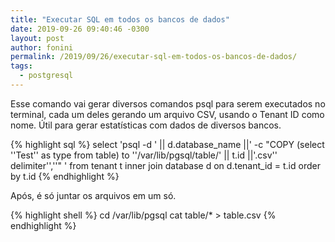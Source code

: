```yaml
---
title: "Executar SQL em todos os bancos de dados"
date: 2019-09-26 09:40:46 -0300
layout: post
author: fonini
permalink: /2019/09/26/executar-sql-em-todos-os-bancos-de-dados/
tags: 
  - postgresql
---
```


Esse comando vai gerar diversos comandos psql para serem executados no terminal, cada um deles gerando um arquivo CSV, usando o Tenant ID como nome.
Útil para gerar estatísticas com dados de diversos bancos.

{% highlight sql %}
select  'psql -d ' || d.database_name ||' -c "COPY (select ''Test'' as type from table) to ''/var/lib/pgsql/table/' || t.id ||'.csv'' delimiter'',''" '
from tenant t
inner join database d on d.tenant_id = t.id
order by t.id
{% endhighlight %}

Após, é só juntar os arquivos em um só.

{% highlight shell %}
cd /var/lib/pgsql
cat table/* > table.csv
{% endhighlight %}